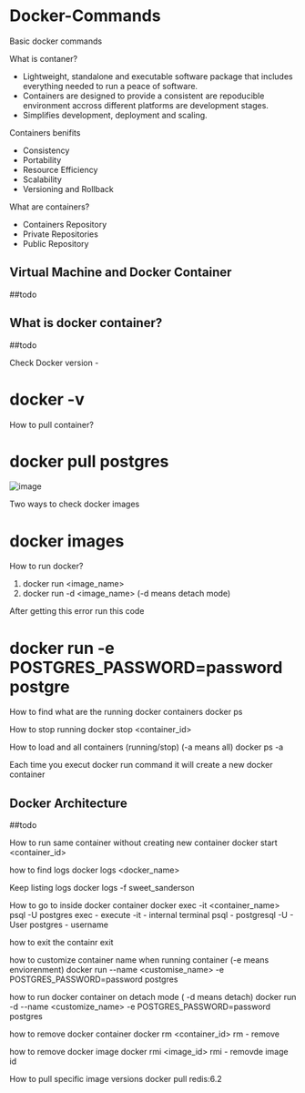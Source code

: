 # Docker-Commands
Basic docker commands

What is contaner?

* Lightweight, standalone and executable software package that includes everything needed to run a peace of software.
* Containers are designed to provide a consistent are repoducible environment accross different platforms are development stages.
* Simplifies development, deployment and scaling.

Containers benifits
* Consistency
* Portability
* Resource Efficiency
* Scalability
* Versioning and Rollback

What are containers?
* Containers Repository
* Private Repositories
* Public Repository

Virtual Machine and Docker Container
--------------------------------------
##todo

What is docker container?
--------------------------
##todo

Check Docker version -
# docker -v

How to pull container?
# docker pull postgres

![image](https://github.com/navod/Docker-Commands/assets/66496106/a503d220-416e-4461-bab5-39973db4d86e)

Two ways to check docker images

# docker images

How to run docker?

1. docker run <image_name>
2. docker run -d <image_name> (-d means detach mode)

After getting this error run this code 
# docker run -e POSTGRES_PASSWORD=password postgre
 How to find what are the running docker containers
 docker ps

How to stop running
docker stop <container_id>

How to load and all containers (running/stop) (-a means all)
docker ps -a 

Each time you execut docker run command it will create a new docker container


Docker Architecture
-------------------
##todo

How to run same container without creating new container
docker start <container_id>

how to find logs
docker logs <docker_name>

Keep listing logs
docker logs -f sweet_sanderson

How to go to inside docker container
docker exec -it <container_name> psql -U postgres
exec - execute
-it - internal terminal
psql - postgresql
-U - User
postgres - username

how to exit the containr
exit

how to customize container name when running container (-e means enviorenment)
docker run --name <customise_name> -e POSTGRES_PASSWORD=password postgres

how to run docker container on detach mode ( -d means detach)
docker run -d --name <customize_name> -e POSTGRES_PASSWORD=password postgres

how to remove docker container
docker rm <container_id>
rm - remove

how to remove docker image
docker rmi <image_id>
rmi - removde image id

How to pull specific image versions
docker pull redis:6.2


